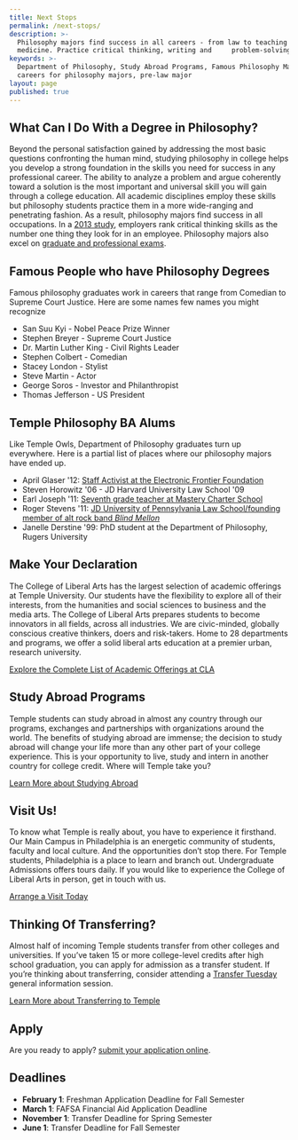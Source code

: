 ```yaml
---
title: Next Stops
permalink: /next-stops/
description: >-
  Philosophy majors find success in all careers - from law to teaching to
  medicine. Practice critical thinking, writing and     problem-solving skills. 
keywords: >-
  Department of Philosophy, Study Abroad Programs, Famous Philosophy Majors,
  careers for philosophy majors, pre-law major
layout: page
published: true
---
```

## What Can I Do With a Degree in Philosophy?
Beyond the personal satisfaction gained by addressing the most basic questions confronting the human mind, studying philosophy in college helps you develop a strong foundation in the skills you need for success in any professional career. The ability to analyze a problem and argue coherently toward a solution is the most important and universal skill you will gain through a college education. All academic disciplines employ these skills but philosophy students practice them in a more wide-ranging and penetrating fashion. As a result, philosophy majors find success in all occupations. In a [2013 study](https://www.aacu.org/sites/default/files/files/LEAP/2013_EmployerSurvey.pdf), employers rank critical thinking skills as the number one thing they look for in an employee. Philosophy majors also excel on [graduate and professional exams](http://blogs.discovermagazine.com/gnxp/2010/12/verbal-vs-mathematical-aptitude-in-academics/#.WdKZo9NSyUl). 

## Famous People who have Philosophy Degrees
Famous philosophy graduates work in careers that range from Comedian to Supreme Court Justice.  Here are some names few names you might recognize

- San Suu Kyi - Nobel Peace Prize Winner
- Stephen Breyer - Supreme Court Justice
- Dr. Martin Luther King - Civil Rights Leader
- Stephen Colbert - Comedian
- Stacey London - Stylist
- Steve Martin - Actor
- George Soros - Investor and Philanthropist
- Thomas Jefferson - US President

## Temple Philosophy BA Alums
Like Temple Owls, Department of Philosophy graduates turn up everywhere. Here is a partial list of places where our philosophy majors have ended up.

- April Glaser '12: [Staff Activist at the Electronic Frontier Foundation](https://sites.temple.edu/humansciences/2014/05/12/temple-made-april-glaser-and-the-eff/)
- Steven Horowitz '06 - JD Harvard University Law School '09
- Earl Joseph '11: [Seventh grade teacher at Mastery Charter School](https://liberalarts.temple.edu/about-us/newsroom/philosophy-alumnus-looks-disrupt-american-education-system)
- Roger Stevens '11: [JD University of Pennsylvania Law School/founding member of alt rock band _Blind Mellon_](https://en.wikipedia.org/wiki/Rogers_Stevens)
- Janelle Derstine '99: PhD student at the Department of Philosophy, Rugers University

## Make Your Declaration
The College of Liberal Arts has the largest selection of academic offerings at Temple University. Our students have the flexibility to explore all of their interests, from the humanities and social sciences to business and the media arts. The College of Liberal Arts prepares students to become innovators in all fields, across all industries. We are civic-minded, globally conscious creative thinkers, doers and risk-takers. Home to 28 departments and programs, we offer a solid liberal arts education at a premier urban, research university.

[Explore the Complete List of Academic Offerings at CLA](liberalarts.temple.edu)

## Study Abroad Programs
Temple students can study abroad in almost any country through our programs, exchanges and partnerships with organizations around the world. The benefits of studying abroad are immense; the decision to study abroad will change your life more than any other part of your college experience. This is your opportunity to live, study and intern in another country for college credit. Where will Temple take you?

[Learn More about Studying Abroad](https://studyabroad.temple.edu/)

## Visit Us!
To know what Temple is really about, you have to experience it firsthand. Our Main Campus in Philadelphia is an energetic community of students, faculty and local culture. And the opportunities don’t stop there. For Temple students, Philadelphia is a place to learn and branch out. Undergraduate Admissions offers tours daily. If you would like to experience the College of Liberal Arts in person, get in touch with us.

[Arrange a Visit Today](http://admissions.temple.edu/visit)

## Thinking Of Transferring?
Almost half of incoming Temple students transfer from other colleges and universities. If you’ve taken 15 or more college-level credits after high school graduation, you can apply for admission as a transfer student. If you’re thinking about transferring, consider attending a [Transfer Tuesday](http://admissions.temple.edu/visit/transfer-tuesday) general information session.

[Learn More about Transferring to Temple](http://admissions.temple.edu/apply/transfer-applicant)

## Apply
Are you ready to apply? [submit your application online](http://admissions.temple.edu/apply).

## Deadlines
- **February 1**: Freshman Application Deadline for Fall Semester
- **March 1**: FAFSA Financial Aid Application Deadline
- **November 1**: Transfer Deadline for Spring Semester
- **June 1**: Transfer Deadline for Fall Semester
